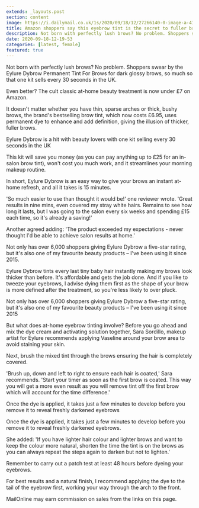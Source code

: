 ```yaml
---
extends: _layouts.post
section: content
image: https://i.dailymail.co.uk/1s/2020/09/18/12/27266140-0-image-a-41_1600426971396.jpg 
title: Amazon shoppers say this eyebrow tint is the secret to fuller brows 
description: Not born with perfectly lush brows? No problem. Shoppers swear by the Eylure Dybrow Permanent Tint For Brows for dark glossy brows, so much so that one kit sells every 30 seconds in the UK. 
date: 2020-09-18-12-19-53 
categories: [latest, female] 
featured: true 
--- 
```

Not born with perfectly lush brows? No problem. Shoppers swear by the Eylure Dybrow Permanent Tint For Brows for dark glossy brows, so much so that one kit sells every 30 seconds in the UK.

Even better? The cult classic at-home beauty treatment is now under £7 on Amazon.

It doesn't matter whether you have thin, sparse arches or thick, bushy brows, the brand's bestselling brow tint, which now costs £6.95, uses permanent dye to enhance and add definition, giving the illusion of thicker, fuller brows.

Eylure Dybrow is a hit with beauty lovers with one kit selling every 30 seconds in the UK

This kit will save you money (as you can pay anything up to £25 for an in-salon brow tint), won't cost you much work, and it streamlines your morning makeup routine.

In short, Eylure Dybrow is an easy way to give your brows an instant at-home refresh, and all it takes is 15 minutes.

'So much easier to use than thought it would be!' one reviewer wrote. 'Great results in nine mins, even covered my stray white hairs. Remains to see how long it lasts, but I was going to the salon every six weeks and spending £15 each time, so it's already a saving!'

Another agreed adding: 'The product exceeded my expectations - never thought I'd be able to achieve salon results at home.'

Not only has over 6,000 shoppers giving Eylure Dybrow a five-star rating, but it's also one of my favourite beauty products – I've been using it since 2015.

Eylure Dybrow tints every last tiny baby hair instantly making my brows look thicker than before. It's affordable and gets the job done. And if you like to tweeze your eyebrows, I advise dying them first as the shape of your brow is more defined after the treatment, so you're less likely to over pluck.

Not only has over 6,000 shoppers giving Eylure Dybrow a five-star rating, but it's also one of my favourite beauty products – I've been using it since 2015

But what does at-home eyebrow tinting involve? Before you go ahead and mix the dye cream and activating solution together, Sara Sordillo, makeup artist for Eylure recommends applying Vaseline around your brow area to avoid staining your skin.

Next, brush the mixed tint through the brows ensuring the hair is completely covered.

'Brush up, down and left to right to ensure each hair is coated,' Sara recommends. 'Start your timer as soon as the first brow is coated. This way you will get a more even result as you will remove tint off the first brow which will account for the time difference.'

Once the dye is applied, it takes just a few minutes to develop before you remove it to reveal freshly darkened eyebrows

Once the dye is applied, it takes just a few minutes to develop before you remove it to reveal freshly darkened eyebrows.

She added: 'If you have lighter hair colour and lighter brows and want to keep the colour more natural, shorten the time the tint is on the brows as you can always repeat the steps again to darken but not to lighten.'

Remember to carry out a patch test at least 48 hours before dyeing your eyebrows.

For best results and a natural finish, I recommend applying the dye to the tail of the eyebrow first, working your way through the arch to the front.

MailOnline may earn commission on sales from the links on this page. 

